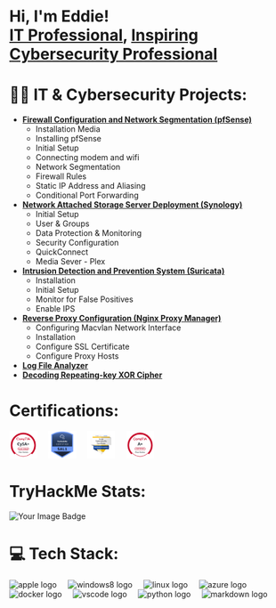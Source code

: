 <h1>Hi, I'm Eddie! <br/><a href="https://github.com/4lifestrategy">IT Professional</a>, <a href="https://github.com/4lifestrategy"> Inspiring Cybersecurity Professional</a></h1>

# 👨‍💻 IT & Cybersecurity Projects:

- <b>[Firewall Configuration and Network Segmentation (pfSense)](https://github.com/4LifeStrategy/pfSense-Segmentation)</b>
  - Installation Media
  - Installing pfSense
  - Initial Setup
  - Connecting modem and wifi
  - Network Segmentation
  - Firewall Rules 
  - Static IP Address and Aliasing
  - Conditional Port Forwarding
- <b>[Network Attached Storage Server Deployment (Synology)](https://github.com/4LifeStrategy/Network-Attached-Storage-Server-Deployment)</b>
  - Initial Setup
  - User & Groups
  - Data Protection & Monitoring
  - Security Configuration
  - QuickConnect
  - Media Sever - Plex
- <b>[Intrusion Detection and Prevention System (Suricata)](https://github.com/4LifeStrategy/Intrusion-Detection-and-Prevention-System)</b>
  - Installation
  - Initial Setup
  - Monitor for False Positives
  - Enable IPS
- <b>[Reverse Proxy Configuration (Nginx Proxy Manager)](https://github.com/4LifeStrategy/Reverse-Proxy-Configuration)</b>
  - Configuring Macvlan Network Interface
  - Installation
  - Configure SSL Certificate
  - Configure Proxy Hosts
- <b>[Log File Analyzer](https://github.com/4LifeStrategy/Log-Analyzer)</b>
- <b>[Decoding Repeating-key XOR Cipher](https://github.com/4LifeStrategy/Decoding-Repeating-key-XOR-Cipher)</b>

# Certifications:

<div align="left">
  <img src="https://github.com/4LifeStrategy/4LifeStrategy/blob/122267884ae07f02320692d988e438f566a22e34/Certification%20Badges/comptia-cysa-ce-certification.png" height="50" alt="cysa+ cert"  />
  <img width="12" />
  <img src="https://github.com/4LifeStrategy/4LifeStrategy/blob/122267884ae07f02320692d988e438f566a22e34/Certification%20Badges/security-analyst-level-1-sal1.png" height="50" alt="sal1 cert"  />
  <img width="12" />
  <img src="https://github.com/4LifeStrategy/4LifeStrategy/blob/122267884ae07f02320692d988e438f566a22e34/Certification%20Badges/google-cybersecurity-professional-certificate-v2.png" height="50" alt="google cybersecurity cert"  />
  <img width="12" />
  <img src="https://github.com/4LifeStrategy/4LifeStrategy/blob/122267884ae07f02320692d988e438f566a22e34/Certification%20Badges/comptia-a-ce-certification.1.png" height="50" alt="a+ cert"  />
</div>

# TryHackMe Stats:

<img src="https://tryhackme-badges.s3.amazonaws.com/4LifeStrategy.png" alt="Your Image Badge" />

# 💻 Tech Stack:

<div align="left">
  <img src="https://cdn.jsdelivr.net/gh/devicons/devicon/icons/apple/apple-original.svg" height="40" alt="apple logo"  />
  <img width="12" />
  <img src="https://cdn.jsdelivr.net/gh/devicons/devicon/icons/windows8/windows8-original.svg" height="40" alt="windows8 logo"  />
  <img width="12" />
  <img src="https://cdn.jsdelivr.net/gh/devicons/devicon/icons/linux/linux-original.svg" height="40" alt="linux logo"  />
  <img width="12" />
  <img src="https://cdn.jsdelivr.net/gh/devicons/devicon/icons/azure/azure-original.svg" height="40" alt="azure logo"  />
  <img width="12" />
  <img src="https://cdn.jsdelivr.net/gh/devicons/devicon/icons/docker/docker-original.svg" height="40" alt="docker logo"  />
  <img width="12" />
  <img src="https://cdn.jsdelivr.net/gh/devicons/devicon/icons/vscode/vscode-original.svg" height="40" alt="vscode logo"  />
  <img width="12" />
  <img src="https://cdn.jsdelivr.net/gh/devicons/devicon/icons/python/python-original.svg" height="40" alt="python logo"  />
  <img width="12" />
  <img src="https://cdn.jsdelivr.net/gh/devicons/devicon/icons/markdown/markdown-original.svg" height="40" alt="markdown logo"  />
</div>

###

###
